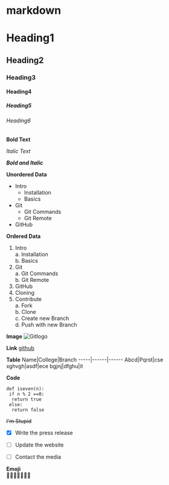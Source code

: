 # markdown

# Heading1

## Heading2

### Heading3

#### Heading4

##### Heading5

###### Heading6

**Bold Text**

*Italic Text*

***Bold and Italic***

**Unordered Data**
- Intro  
  * Installation
  * Basics
- Git
  - Git Commands
  - Git Remote
- GitHub

**Ordered Data**
1. Intro   
  a. Installation   
  b. Basics   
2. Git   
  a. Git Commands         
  b. Git Remote          
3. GitHub          
4. Cloning            
5. Contribute         
  a. Fork     
  b. Clone            
  c. Create new Branch          
  d. Push with new Branch             
  
  
  **Image**
  ![Gitlogo](https://img.favpng.com/19/24/9/github-computer-icons-png-favpng-EH48TJQeWNNh90Lcfa1PvssfC_t.jpg)
  
  **Link**
  [github](https://github.com/)
  
  **Table**
  Name|College|Branch
  -----|------|------
  Abcd|Pqrst|cse
  xghvgh|asdf|ece
  bgjnj|dfghu|it
  
  **Code**                  
  ```                     
  def iseven(n):            
   if n % 2 ==0:              
    return true            
   else:                
    return false             
 ```   
 
 ~~I'm Stupid~~
 
- [x] Write the press release
- [ ] Update the website
- [ ] Contact the media          
   
   
 **Emoji**                           
  :purple_heart::purple_heart::purple_heart::purple_heart::purple_heart::purple_heart::purple_heart:
  
